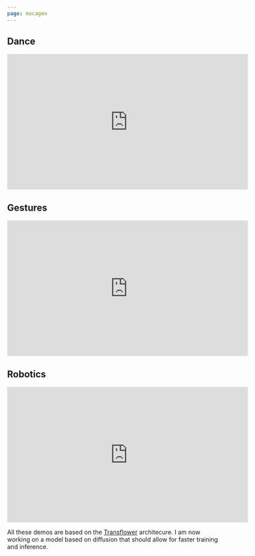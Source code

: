 ```yaml
---
page: mocagen
---
```


## Dance

<iframe width="560" height="315" src="https://www.youtube.com/embed/uBnCePehA-Y" title="YouTube video player" frameborder="0" allow="accelerometer; autoplay; clipboard-write; encrypted-media; gyroscope; picture-in-picture; web-share" allowfullscreen></iframe>

</br>

## Gestures

<iframe width="560" height="315" src="https://www.youtube.com/embed/dahwnujrd2k" title="YouTube video player" frameborder="0" allow="accelerometer; autoplay; clipboard-write; encrypted-media; gyroscope; picture-in-picture; web-share" allowfullscreen></iframe>

</br>

## Robotics

<iframe width="560" height="315" src="https://www.youtube.com/embed/M7TdOx9WANM" title="YouTube video player" frameborder="0" allow="accelerometer; autoplay; clipboard-write; encrypted-media; gyroscope; picture-in-picture; web-share" allowfullscreen></iframe>

</br>


All these demos are based on the [Transflower](/transflower) architecure. I am now working on a model based on diffusion that should allow for faster training and inference.
